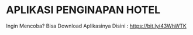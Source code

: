 # APLIKASI PENGINAPAN HOTEL
Ingin Mencoba? Bisa Download Aplikasinya Disini : https://bit.ly/43WhWTK 
